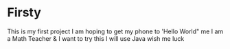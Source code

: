 # Firsty
This is my first project I am hoping to get my phone to 'Hello World" me
I am a Math Teacher & I want to try this
I will use Java
wish me luck
